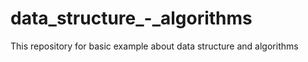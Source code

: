 # data_structure_-_algorithms
This repository for basic example about data structure and algorithms
